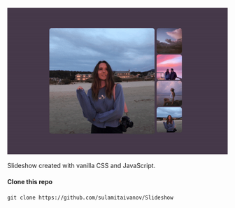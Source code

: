 ![](slideshow.gif)

Slideshow created with vanilla CSS and JavaScript.

#### Clone this repo

`git clone https://github.com/sulamitaivanov/Slideshow` 